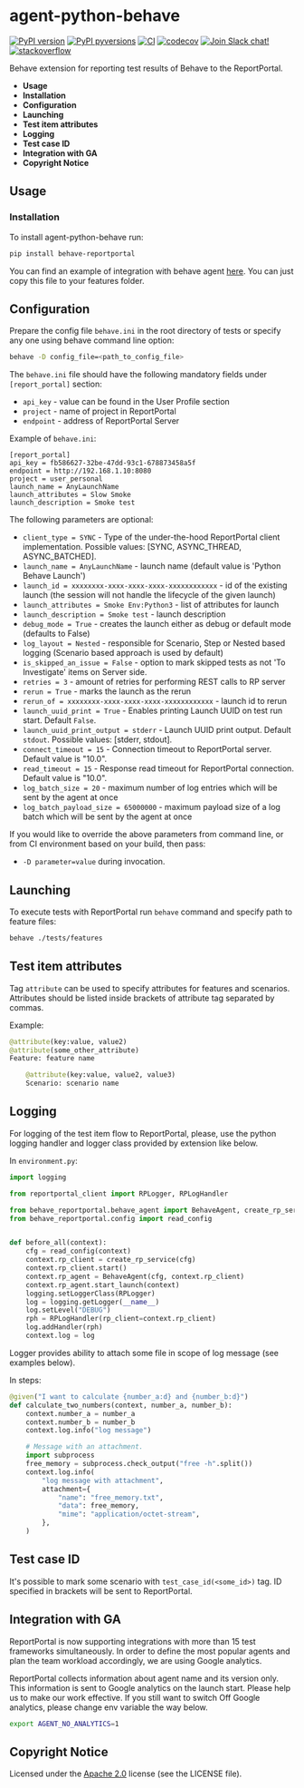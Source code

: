 # agent-python-behave

[![PyPI version](https://img.shields.io/pypi/v/behave-reportportal.svg)](https://pypi.python.org/pypi/behave-reportportal)
[![PyPI pyversions](https://img.shields.io/pypi/pyversions/behave-reportportal.svg)](https://pypi.org/project/behave-reportportal)
[![CI](https://github.com/reportportal/agent-python-behave/actions/workflows/tests.yml/badge.svg)](https://github.com/reportportal/agent-python-behave)
[![codecov](https://codecov.io/gh/reportportal/agent-python-behave/branch/master/graph/badge.svg)](https://codecov.io/gh/reportportal/agent-python-behave)
[![Join Slack chat!](https://img.shields.io/badge/slack-join-brightgreen.svg)](https://slack.epmrpp.reportportal.io/)
[![stackoverflow](https://img.shields.io/badge/reportportal-stackoverflow-orange.svg?style=flat)](http://stackoverflow.com/questions/tagged/reportportal)

Behave extension for reporting test results of Behave to the ReportPortal.

- **Usage**
- **Installation**
- **Configuration**
- **Launching**
- **Test item attributes**
- **Logging**
- **Test case ID**
- **Integration with GA**
- **Copyright Notice**

## Usage

### Installation

To install agent-python-behave run:

```bash
pip install behave-reportportal
```

You can find an example of integration with behave
agent [here](https://github.com/reportportal/agent-python-behave/blob/master/tests/features/environment.py).
You can just copy this file to your features folder.

## Configuration

Prepare the config file `behave.ini` in the root directory of tests or specify
any one using behave command line option:

```bash
behave -D config_file=<path_to_config_file>
```

The `behave.ini` file should have the following mandatory fields under `[report_portal]` section:

- `api_key` - value can be found in the User Profile section
- `project` - name of project in ReportPortal
- `endpoint` - address of ReportPortal Server

Example of `behave.ini`:

```text
[report_portal]
api_key = fb586627-32be-47dd-93c1-678873458a5f
endpoint = http://192.168.1.10:8080
project = user_personal
launch_name = AnyLaunchName
launch_attributes = Slow Smoke
launch_description = Smoke test
```

The following parameters are optional:

- `client_type = SYNC` - Type of the under-the-hood ReportPortal client implementation. Possible
  values: [SYNC, ASYNC_THREAD, ASYNC_BATCHED].
- `launch_name = AnyLaunchName` - launch name (default value is 'Python Behave Launch')
- `launch_id = xxxxxxxx-xxxx-xxxx-xxxx-xxxxxxxxxxxx` - id of the existing launch (the session will not handle the
  lifecycle of the given launch)
- `launch_attributes = Smoke Env:Python3` - list of attributes for launch
- `launch_description = Smoke test` - launch description
- `debug_mode = True` - creates the launch either as debug or default mode (defaults to False)
- `log_layout = Nested` - responsible for Scenario, Step or Nested based logging (Scenario based approach is used by
  default)
- `is_skipped_an_issue = False` - option to mark skipped tests as not 'To Investigate' items on Server side.
- `retries = 3` - amount of retries for performing REST calls to RP server
- `rerun = True` - marks the launch as the rerun
- `rerun_of = xxxxxxxx-xxxx-xxxx-xxxx-xxxxxxxxxxxx` - launch id to rerun
- `launch_uuid_print = True` - Enables printing Launch UUID on test run start. Default `False`.
- `launch_uuid_print_output = stderr` - Launch UUID print output. Default `stdout`. Possible values: [stderr, stdout].
- `connect_timeout = 15` - Connection timeout to ReportPortal server. Default value is "10.0".
- `read_timeout = 15` - Response read timeout for ReportPortal connection. Default value is "10.0".
- `log_batch_size = 20` - maximum number of log entries which will be sent by the agent at once
- `log_batch_payload_size = 65000000` - maximum payload size of a log batch which will be sent by the agent at once

If you would like to override the above parameters from command line, or from CI environment based on your build, then
pass:

- `-D parameter=value` during invocation.

## Launching

To execute tests with ReportPortal run `behave` command and specify path to feature files:

```bash
behave ./tests/features
```

## Test item attributes

Tag `attribute` can be used to specify attributes for features and scenarios.
Attributes should be listed inside brackets of attribute tag separated by commas.

Example:

```python
@attribute(key:value, value2)
@attribute(some_other_attribute)
Feature: feature name

    @attribute(key:value, value2, value3)
    Scenario: scenario name
```

## Logging

For logging of the test item flow to ReportPortal, please, use the python
logging handler and logger class provided by extension like below.

In `environment.py`:

```python
import logging

from reportportal_client import RPLogger, RPLogHandler

from behave_reportportal.behave_agent import BehaveAgent, create_rp_service
from behave_reportportal.config import read_config


def before_all(context):
    cfg = read_config(context)
    context.rp_client = create_rp_service(cfg)
    context.rp_client.start()
    context.rp_agent = BehaveAgent(cfg, context.rp_client)
    context.rp_agent.start_launch(context)
    logging.setLoggerClass(RPLogger)
    log = logging.getLogger(__name__)
    log.setLevel("DEBUG")
    rph = RPLogHandler(rp_client=context.rp_client)
    log.addHandler(rph)
    context.log = log
```

Logger provides ability to attach some file in scope of log message (see examples below).

In steps:

```python
@given("I want to calculate {number_a:d} and {number_b:d}")
def calculate_two_numbers(context, number_a, number_b):
    context.number_a = number_a
    context.number_b = number_b
    context.log.info("log message")

    # Message with an attachment.
    import subprocess
    free_memory = subprocess.check_output("free -h".split())
    context.log.info(
        "log message with attachment",
        attachment={
            "name": "free_memory.txt",
            "data": free_memory,
            "mime": "application/octet-stream",
        },
    )
```

## Test case ID

It's possible to mark some scenario with `test_case_id(<some_id>)` tag. ID specified in brackets will be sent to
ReportPortal.

## Integration with GA

ReportPortal is now supporting integrations with more than 15 test frameworks simultaneously. In order to define the
most popular agents and plan the team workload accordingly, we are using Google analytics.

ReportPortal collects information about agent name and its version only. This information is sent to Google analytics
on the launch start. Please help us to make our work effective. If you still want to switch Off Google analytics,
please change env variable the way below.

```bash
export AGENT_NO_ANALYTICS=1
```

## Copyright Notice

Licensed under the [Apache 2.0](https://www.apache.org/licenses/LICENSE-2.0) license (see the LICENSE file).
